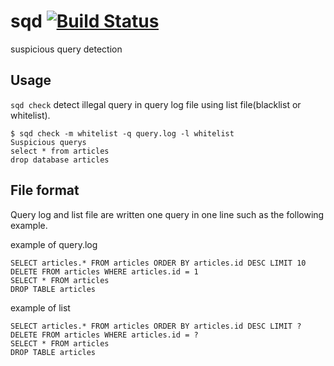# sqd [![Build Status](https://travis-ci.org/Komei22/sqd.svg?branch=master)](https://travis-ci.org/Komei22/sqd)
suspicious query detection

## Usage
`sqd check` detect illegal query in query log file using list file(blacklist or whitelist).

```
$ sqd check -m whitelist -q query.log -l whitelist
Suspicious querys
select * from articles
drop database articles
```

## File format
Query log and list file are written one query in one line such as the following example.

example of query.log
``` query.log
SELECT articles.* FROM articles ORDER BY articles.id DESC LIMIT 10
DELETE FROM articles WHERE articles.id = 1
SELECT * FROM articles
DROP TABLE articles
```

example of list
```
SELECT articles.* FROM articles ORDER BY articles.id DESC LIMIT ?
DELETE FROM articles WHERE articles.id = ?
SELECT * FROM articles
DROP TABLE articles
```
